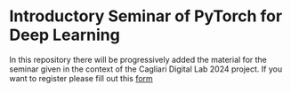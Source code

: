 # Introductory Seminar of PyTorch for Deep Learning


In this repository there will be progressively added the material for the seminar given in the context of the Cagliari Digital Lab 2024 project.
If you want to register please fill out this [form]([url](https://docs.google.com/forms/d/1KRKrZ7qyI7oM8MGf0hSsAV5nSv1QAVViqIVpeSm4Kkc/edit))
